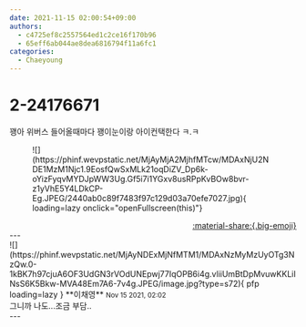 ```yaml
---
date: 2021-11-15 02:00:54+09:00
authors:
  - c4725ef8c2557564ed1c2ce16f170b96
  - 65eff6ab044ae8dea6816794f11a6fc1
categories:
  - Chaeyoung
---
```


# 2-24176671

<div class="post-container" markdown="1">
<div class="content-container md-sidebar__scrollwrap" markdown="1">

꽹아 위버스 들어올때마다 꽹이눈이랑 아이컨택한다 ㅋ.ㅋ
<figure markdown="1">
![](https://phinf.wevpstatic.net/MjAyMjA2MjhfMTcw/MDAxNjU2NDE1MzM1Njc1.9EosfQwSxMLk21oqDiZV_Dp6k-oYizFyqvMYDJpWW3Ug.Gf5i7i1YGxv8usRPpKvBOw8bvr-z1yVhE5Y4LDkCP-Eg.JPEG/2440ab0c89f7483f97c129d03a70efe7027.jpg){ loading=lazy onclick="openFullscreen(this)"}
</figure>


</div>
</div>

<div style="text-align: right;" markdown="1">
<a href="https://weverse.io/fromis9/fanpost/2-24176671" style="text-align: right;">:material-share:{.big-emoji}</a>
</div>
---

<div class="comments-container md-sidebar__scrollwrap" markdown="1">
<div class="comment" markdown="1">
<div class='id-container' markdown="1">
![](https://phinf.wevpstatic.net/MjAyNDExMjNfMTM1/MDAxNzMyMzUyOTg3NzQw.0-1kBK7h97cjuA6OF3UdGN3rVOdUNEpwj77IqOPB6i4g.vliiUmBtDpMvuwKKLiINsS6K5Bkw-MVA48Em7A6-7v4g.JPEG/image.jpg?type=s72){ pfp loading=lazy }
**<span class="artist">이채영</span>** <small>Nov 15 2021, 02:02</small><br>
</div>
<div class='comment-body' markdown="1">
그니까 나도...조금 부담..
</div>
</div>
</div>
---
